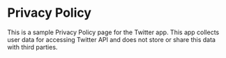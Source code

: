 # Privacy Policy

This is a sample Privacy Policy page for the Twitter app. This app collects user data for accessing Twitter API and does not store or share this data with third parties.
